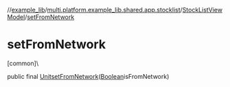 //[example_lib](../../../index.md)/[multi.platform.example_lib.shared.app.stocklist](../index.md)/[StockListViewModel](index.md)/[setFromNetwork](set-from-network.md)

# setFromNetwork

[common]\

public final [Unit](https://kotlinlang.org/api/latest/jvm/stdlib/kotlin/-unit/index.html)[setFromNetwork](set-from-network.md)([Boolean](https://developer.android.com/reference/kotlin/java/lang/Boolean.html)isFromNetwork)
